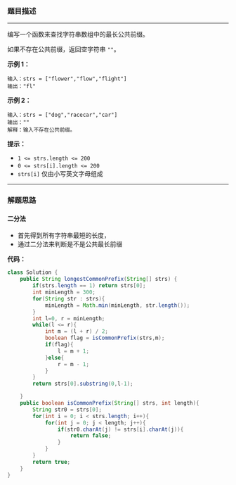 ### 题目描述

---

编写一个函数来查找字符串数组中的最长公共前缀。

如果不存在公共前缀，返回空字符串 `""`。

**示例 1：**

```
输入：strs = ["flower","flow","flight"]
输出："fl"

```

**示例 2：**

```
输入：strs = ["dog","racecar","car"]
输出：""
解释：输入不存在公共前缀。
```

**提示：**

-   `1 <= strs.length <= 200`
-   `0 <= strs[i].length <= 200`
-   `strs[i]` 仅由小写英文字母组成

---

### 解题思路

#### 二分法

- 首先得到所有字符串最短的长度，
- 通过二分法来判断是不是公共最长前缀

**代码：**

```java
class Solution {
    public String longestCommonPrefix(String[] strs) {
        if(strs.length == 1) return strs[0];
        int minLength = 300;
        for(String str : strs){
            minLength = Math.min(minLength, str.length());
        }
        int l=0, r = minLength;
        while(l <= r){
            int m = (l + r) / 2;
            boolean flag = isCommonPrefix(strs,m);
            if(flag){
                l = m + 1;
            }else{
                r = m - 1;
            }
        }
        return strs[0].substring(0,l-1);

    }
    public boolean isCommonPrefix(String[] strs, int length){
        String str0 = strs[0];
        for(int i = 0; i < strs.length; i++){
            for(int j = 0; j < length; j++){
                if(str0.charAt(j) != strs[i].charAt(j)){
                    return false;
                }
            }
        }
        return true;
    }
}
```

